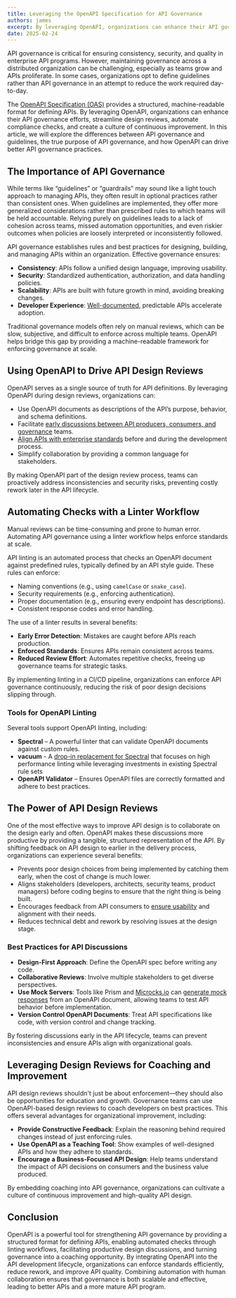 ```yaml
---
title: Leveraging the OpenAPI Specification for API Governance
authors: james
excerpt: By leveraging OpenAPI, organizations can enhance their API governance efforts, streamline design reviews, automate compliance checks, and create a culture of continuous improvement.
date: 2025-02-24
---
```


API governance is critical for ensuring consistency, security, and quality in enterprise API programs. However, maintaining governance across a distributed organization can be challenging, especially as teams grow and APIs proliferate. In some cases, organizations opt to define guidelines rather than API governance in an attempt to reduce the work required day-to-day. 

The [OpenAPI Specification (OAS)](https://spec.openapis.org/) provides a structured, machine-readable format for defining APIs. By leveraging OpenAPI, organizations can enhance their API governance efforts, streamline design reviews, automate compliance checks, and create a culture of continuous improvement. In this article, we will explore the differences between API governance and guidelines, the true purpose of API governance, and how OpenAPI can drive better API governance practices.

## The Importance of API Governance

While terms like “guidelines” or “guardrails” may sound like a light touch approach to managing APIs, they often result in optional practices rather than consistent ones. When guidelines are implemented, they offer more generalized considerations rather than prescribed rules to which teams will be held accountable. Relying purely on guidelines leads to a lack of cohesion across teams, missed automation opportunities, and even riskier outcomes when policies are loosely interpreted or inconsistently followed.

API governance establishes rules and best practices for designing, building, and managing APIs within an organization. Effective governance ensures:

- **Consistency**: APIs follow a unified design language, improving usability.
- **Security**: Standardized authentication, authorization, and data handling policies.
- **Scalability**: APIs are built with future growth in mind, avoiding breaking changes.
- **Developer Experience**: [Well-documented](https://docs.bump.sh/guides/technical-writing/api-documentation-checklist/), predictable APIs accelerate adoption.

Traditional governance models often rely on manual reviews, which can be slow, subjective, and difficult to enforce across multiple teams. OpenAPI helps bridge this gap by providing a machine-readable framework for enforcing governance at scale.

## Using OpenAPI to Drive API Design Reviews

OpenAPI serves as a single source of truth for API definitions. By leveraging OpenAPI during design reviews, organizations can:
- Use OpenAPI documents as descriptions of the API’s purpose, behavior, and schema definitions.
- Facilitate [early discussions between API producers, consumers, and governance](https://docs.bump.sh/guides/technical-writing/using-readme-style-api-documentation-to-enhance-your-api-design/) teams.
- [Align APIs with enterprise standards](https://docs.bump.sh/guides/technical-writing/incorporating-api-documentation-guidelines-into-your-api-style-guide/) before and during the development process.
- Simplify collaboration by providing a common language for stakeholders.

By making OpenAPI part of the design review process, teams can proactively address inconsistencies and security risks, preventing costly rework later in the API lifecycle.

## Automating Checks with a Linter Workflow
Manual reviews can be time-consuming and prone to human error. Automating API governance using a linter workflow helps enforce standards at scale.

API linting is an automated process that checks an OpenAPI document against predefined rules, typically defined by an API style guide. These rules can enforce:
- Naming conventions (e.g., using `camelCase` or `snake_case`).
- Security requirements (e.g., enforcing authentication).
- Proper documentation (e.g., ensuring every endpoint has descriptions).
- Consistent response codes and error handling.

The use of a linter results in several benefits:

- **Early Error Detection**: Mistakes are caught before APIs reach production.
- **Enforced Standards**: Ensures APIs remain consistent across teams.
- **Reduced Review Effort**: Automates repetitive checks, freeing up governance teams for strategic tasks.

By implementing linting in a CI/CD pipeline, organizations can enforce API governance continuously, reducing the risk of poor design decisions slipping through.

### **Tools for OpenAPI Linting**

Several tools support OpenAPI linting, including:

- **Spectral** – A powerful linter that can validate OpenAPI documents against custom rules.
- **vacuum** - A [drop-in replacement for Spectral](https://bump.sh/blog/api-linting-with-vacuum) that focuses on high performance linting while leveraging investments in existing Spectral rule sets
- **OpenAPI Validator** – Ensures OpenAPI files are correctly formatted and adhere to best practices.

## The Power of API Design Reviews

One of the most effective ways to improve API design is to collaborate on the design early and often. OpenAPI makes these discussions more productive by providing a tangible, structured representation of the API. By shifting feedback on API design to earlier in the delivery process, organizations can experience several benefits:

- Prevents poor design choices from being implemented by catching them early, when the cost of change is much lower.
- Aligns stakeholders (developers, architects, security teams, product managers) before coding begins to ensure that the right thing is being built.
- Encourages feedback from API consumers to [ensure usability](https://docs.bump.sh/guides/technical-writing/elements-of-great-api-documentation/) and alignment with their needs.
- Reduces technical debt and rework by resolving issues at the design stage.

### **Best Practices for API Discussions**

- **Design-First Approach**: Define the OpenAPI spec before writing any code.
- **Collaborative Reviews**: Involve multiple stakeholders to get diverse perspectives.
- **Use Mock Servers**: Tools like Prism and [Microcks.io](https://microcks.io) can [generate mock responses](https://bump.sh/blog/microcks-bump-sh-testing-mocking-docs) from an OpenAPI document, allowing teams to test API behavior before implementation.
- **Version Control OpenAPI Documents**: Treat API specifications like code, with version control and change tracking.

By fostering discussions early in the API lifecycle, teams can prevent inconsistencies and ensure APIs align with organizational goals.

## Leveraging Design Reviews for Coaching and Improvement

API design reviews shouldn't just be about enforcement—they should also be opportunities for education and growth. Governance teams can use OpenAPI-based design reviews to coach developers on best practices. This offers several advantages for organizational improvement, including:

- **Provide Constructive Feedback**: Explain the reasoning behind required changes instead of just enforcing rules.
- **Use OpenAPI as a Teaching Tool**: Show examples of well-designed APIs and how they adhere to standards.
- **Encourage a Business-Focused API Design**: Help teams understand the impact of API decisions on consumers and the business value produced.

By embedding coaching into API governance, organizations can cultivate a culture of continuous improvement and high-quality API design.

## Conclusion

OpenAPI is a powerful tool for strengthening API governance by providing a structured format for defining APIs, enabling automated checks through linting workflows, facilitating productive design discussions, and turning governance into a coaching opportunity. By integrating OpenAPI into the API development lifecycle, organizations can enforce standards efficiently, reduce rework, and improve API quality. Combining automation with human collaboration ensures that governance is both scalable and effective, leading to better APIs and a more mature API program.
